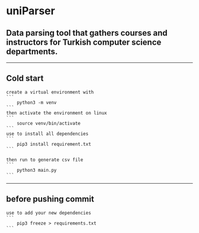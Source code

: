 # uniParser
## Data parsing tool that gathers courses and instructors for Turkish computer science departments.

---
## Cold start
    create a virtual environment with 
    ```
        python3 -m venv 
    ```
    then activate the environment on linux 
    ```
        source venv/bin/activate
    ```
    use to install all dependencies
    ```
        pip3 install requirement.txt
    ```

    then run to generate csv file
    ```
        python3 main.py
    ```

---
## before pushing commit
    use to add your new dependencies 
    ```
        pip3 freeze > requirements.txt
    ```
